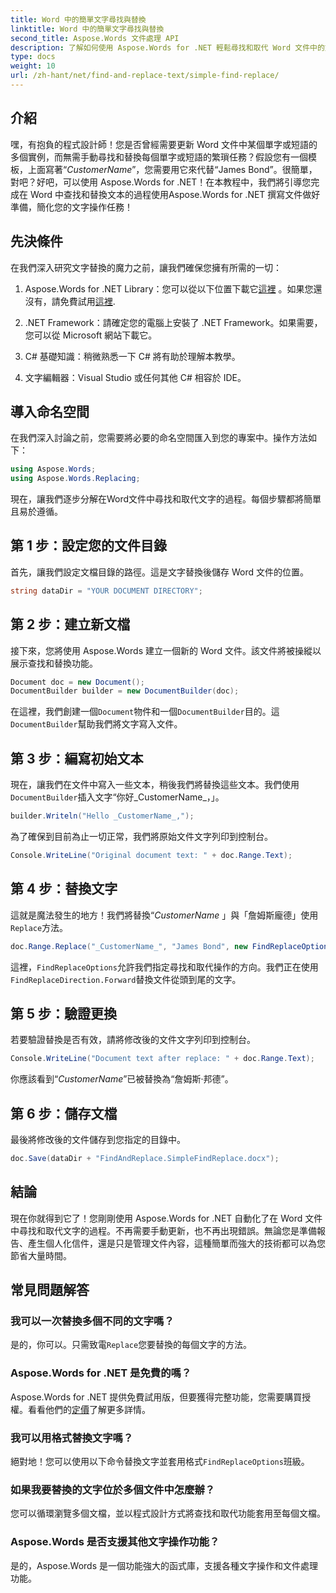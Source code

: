 ```yaml
---
title: Word 中的簡單文字尋找與替換
linktitle: Word 中的簡單文字尋找與替換
second_title: Aspose.Words 文件處理 API
description: 了解如何使用 Aspose.Words for .NET 輕鬆尋找和取代 Word 文件中的文字。包括逐步指南。
type: docs
weight: 10
url: /zh-hant/net/find-and-replace-text/simple-find-replace/
---
```

## 介紹

嘿，有抱負的程式設計師！您是否曾經需要更新 Word 文件中某個單字或短語的多個實例，而無需手動尋找和替換每個單字或短語的繁瑣任務？假設您有一個模板，上面寫著“_CustomerName_”，您需要用它來代替“James Bond”。很簡單，對吧？好吧，可以使用 Aspose.Words for .NET！在本教程中，我們將引導您完成在 Word 中查找和替換文本的過程使用Aspose.Words for .NET 撰寫文件做好準備，簡化您的文字操作任務！

## 先決條件

在我們深入研究文字替換的魔力之前，讓我們確保您擁有所需的一切：

1.  Aspose.Words for .NET Library：您可以從以下位置下載它[這裡](https://releases.aspose.com/words/net/) 。如果您還沒有，請免費試用[這裡](https://releases.aspose.com/).

2. .NET Framework：請確定您的電腦上安裝了 .NET Framework。如果需要，您可以從 Microsoft 網站下載它。

3. C# 基礎知識：稍微熟悉一下 C# 將有助於理解本教學。

4. 文字編輯器：Visual Studio 或任何其他 C# 相容於 IDE。

## 導入命名空間

在我們深入討論之前，您需要將必要的命名空間匯入到您的專案中。操作方法如下：

```csharp
using Aspose.Words;
using Aspose.Words.Replacing;
```

現在，讓我們逐步分解在Word文件中尋找和取代文字的過程。每個步驟都將簡單且易於遵循。

## 第 1 步：設定您的文件目錄

首先，讓我們設定文檔目錄的路徑。這是文字替換後儲存 Word 文件的位置。

```csharp
string dataDir = "YOUR DOCUMENT DIRECTORY";
```

## 第 2 步：建立新文檔

接下來，您將使用 Aspose.Words 建立一個新的 Word 文件。該文件將被操縱以展示查找和替換功能。

```csharp
Document doc = new Document();
DocumentBuilder builder = new DocumentBuilder(doc);
```

在這裡，我們創建一個`Document`物件和一個`DocumentBuilder`目的。這`DocumentBuilder`幫助我們將文字寫入文件。

## 第 3 步：編寫初始文本

現在，讓我們在文件中寫入一些文本，稍後我們將替換這些文本。我們使用`DocumentBuilder`插入文字“你好_CustomerName_，」。

```csharp
builder.Writeln("Hello _CustomerName_,");
```

為了確保到目前為止一切正常，我們將原始文件文字列印到控制台。

```csharp
Console.WriteLine("Original document text: " + doc.Range.Text);
```

## 第 4 步：替換文字

這就是魔法發生的地方！我們將替換“_CustomerName_ 」與「詹姆斯龐德」使用`Replace`方法。 

```csharp
doc.Range.Replace("_CustomerName_", "James Bond", new FindReplaceOptions(FindReplaceDirection.Forward));
```

這裡，`FindReplaceOptions`允許我們指定尋找和取代操作的方向。我們正在使用`FindReplaceDirection.Forward`替換文件從頭到尾的文字。

## 第 5 步：驗證更換

若要驗證替換是否有效，請將修改後的文件文字列印到控制台。

```csharp
Console.WriteLine("Document text after replace: " + doc.Range.Text);
```

你應該看到“_CustomerName_”已被替換為“詹姆斯·邦德”。

## 第 6 步：儲存文檔

最後將修改後的文件儲存到您指定的目錄中。

```csharp
doc.Save(dataDir + "FindAndReplace.SimpleFindReplace.docx");
```

## 結論

現在你就得到它了！您剛剛使用 Aspose.Words for .NET 自動化了在 Word 文件中尋找和取代文字的過程。不再需要手動更新，也不再出現錯誤。無論您是準備報告、產生個人化信件，還是只是管理文件內容，這種簡單而強大的技術都可以為您節省大量時間。

## 常見問題解答

### 我可以一次替換多個不同的文字嗎？
是的，你可以。只需致電`Replace`您要替換的每個文字的方法。

### Aspose.Words for .NET 是免費的嗎？
Aspose.Words for .NET 提供免費試用版，但要獲得完整功能，您需要購買授權。看看他們的[定價](https://purchase.aspose.com/buy)了解更多詳情。

### 我可以用格式替換文字嗎？
絕對地！您可以使用以下命令替換文字並套用格式`FindReplaceOptions`班級。

### 如果我要替換的文字位於多個文件中怎麼辦？
您可以循環瀏覽多個文檔，並以程式設計方式將查找和取代功能套用至每個文檔。

### Aspose.Words 是否支援其他文字操作功能？
是的，Aspose.Words 是一個功能強大的函式庫，支援各種文字操作和文件處理功能。